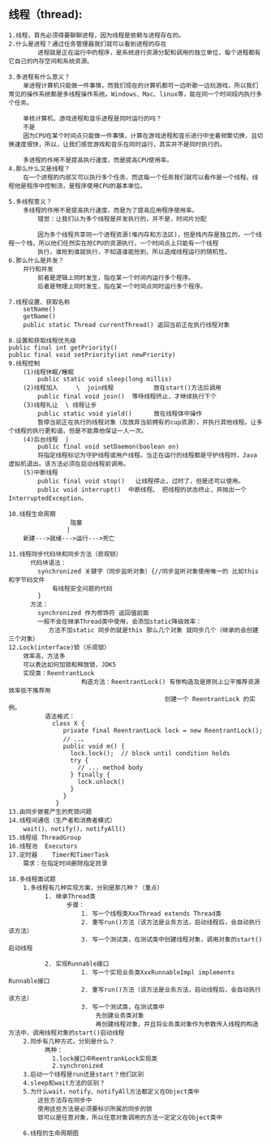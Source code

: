 ## 线程（thread):
    1.线程，首先必须得要聊聊进程，因为线程是依赖与进程存在的。
    2.什么是进程？通过任务管理器我们就可以看到进程的存在
            进程就是正在运行中的程序，是系统进行资源分配和调用的独立单位，每个进程都有它自己的内存空间和系统资源。
            
    3.多进程有什么意义？
        单进程计算机只能做一件事情，而我们现在的计算机都可一边听歌一边玩游戏，所以我们常见的操作系统都是多线程操作系统。Windows、Mac、linux等，能在同一个时间段内执行多个任务。
        
        单核计算机，游戏进程和音乐进程是同时运行的吗？
        不是
        因为CPU在某个时间点只能做一件事情，计算在游戏进程和音乐进行中坐着频繁切换，且切换速度很快，所以，让我们感觉游戏和音乐在同时运行，其实并不是同时执行的。
        
        多进程的作用不是提高执行速度，而是提高CPU使用率。
    4.那么什么又是线程？
        在一个进程的内部又可以执行多个任务，而这每一个任务我们就可以看作是一个线程。线程他是程序中控制流，是程序使用CPU的基本单位。
        
    5.多线程意义？
        多线程的作用不是提高执行速度，而是为了提高应用程序使用率。
            错觉：让我们认为多个线程是并发执行的，并不是，时间片分配
                
            因为多个线程共享同一个进程资源(堆内存和方法区)，但是栈内存是独立的，一个线程一个栈，所以他们任然实在抢CPU的资源执行，一个时间点上只能有一个线程
            执行，谁抢到谁就执行，不知道谁能抢到，所以造成线程运行的随机性。
    6.那么什么是并发？
        并行和并发
            前者是逻辑上同时发生，指在某一个时间内运行多个程序。
            后者是物理上同时发生，指在某一个时间点同时运行多个程序。
            
    7.线程设置、获取名称
        setName()
        getName()
        public static Thread currentThread() 返回当前正在执行线程对象
        
    8.设置和获取线程优先级
    public final int getPriority()
    public final void setPriority(int newPriority)
    9.线程控制
        (1)线程休眠/睡眠
            public static void sleep(long millis)
        (2)线程加入  	\  join线程           放在start()方法后调用
            public final void join()  等待线程终止，才继续执行下个
        (3)线程礼让  \ 线程让步
            public static void yield()      放在线程体中操作
            暂停当前正在执行的线程对象（及放弃当前拥有的cup资源），并执行其他线程。让多个线程的执行更和谐，但是不能靠他保证一人一次。
        (4)后台线程  |
            public final void setDaemon(boolean on)   
            将指定线程标记为守护线程或用户线程。当正在运行的线程都是守护线程时，Java 虚拟机退出。该方法必须在启动线程前调用。
        (5)中断线程
            public final void stop()   让线程停止，过时了，但是还可以使用。
            public void interrupt()  中断线程。 把线程的状态终止，并抛出一个InterruptedException。
        
    10.线程生命周期
                     阻塞
                    |
        新建--->就绪--->运行--->死亡
    
    11.线程同步代码块和同步方法（悲观锁）
          代码块语法：  
            synchronized 关键字（同步监听对象）{//同步监听对象使用唯一的 比如this和字节码文件
                有线程安全问题的代码
            }
          方法：
            synchronized 作为修饰符 返回值前面
            一般不会在继承Thread类中使用，会添加static降级效率：
               方法不加static 同步的就是this 那么几个对象 就同步几个（继承的会创建三个对象）
    12.Lock(interface)锁（乐观锁）
        效率高，方法多
        可以表达如何加锁和释放锁，JDK5
        实现类：ReentrantLock
                        构造方法：ReentrantLock() 有惨构造及是原则上公平推荐资源 效率低不推荐用
                                               创建一个 ReentrantLock 的实例。
              语法格式：
                class X {
                   private final ReentrantLock lock = new ReentrantLock();
                   // ..。 
                   public void m() { 
                     lock.lock();  // block until condition holds
                     try {
                       // ... method body
                     } finally {
                       lock.unlock()
                     }
                   }
                 }
    13.由同步嵌套产生的死锁问题
    14.线程间通信（生产者和消费者模式）
        wait()、notify()、notifyAll()
    15.线程组 ThreadGroup
    16.线程池  Executors
    17.定时器    Timer和TimerTask
        需求：在指定时间删除指定目录
    
    18.多线程面试题
        1.多线程有几种实现方案，分别是那几种？（重点）
              1. 继承Thread类
        			步骤：
         			    1. 写一个线程类XxxThread extends Thread类
         				2. 重写run()方法（该方法是业务方法，启动线程后，会自动执行该方法）
         				3. 写一个测试类，在测试类中创建线程对象，调用对象的start()启动线程
         
         	  2. 实现Runnable接口
         				1. 写一个实现业务类XxxRunnableImpl implements Runnable接口
         				2. 重写run()方法（该方法是业务方法，启动线程后，会自动执行该方法）
         				3. 写一个测试类，在测试类中
         					先创建业务类对象
        					再创建线程对象，并且将业务类对象作为参数传入线程的构造方法中，调用线程对象的start()启动线程
        2.同步有几种方式，分别是什么？
              两种：
                1.lock接口中ReentrankLock实现类
                2.synchronized
        3.启动一个线程是run还是start？他们区别
        4.sleep和wait方法的区别？
        5.为什么wait，notify、notifyAll方法都定义在Object类中
            这些方法存在同步中
            使用这些方法是必须要标识所属的同步的锁
            锁可以是任意对象，所以任意对象调用的方法一定定义在Object类中
        
        6.线程的生命周期图